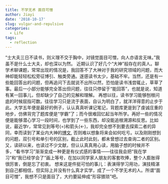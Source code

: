 ```yaml
---
title: 不学无术 面目可憎
author: Jiayi
date: '2018-10-17'
slug: vulgar-and-repulsive
categories:
  - Life
tags:
  - reflection
---
```

  “士大夫三日不读书，则义理不交于胸中，对镜觉面目可憎，向人亦语言无味。”我虽不是什么士大夫，却也深以为然。
  近期认识了好几个“大神”般存在的真人。聊学术聊课题，常常出现的情况是，我回答不了大神对于我的研究领域的问题，而大神却能轻轻松松旁征博引、触类旁通。遂感读书太少，基础不牢。当然，还是有一些能回答出的问题，但再追问下去就说不出所以然，恐怕是读书浅尝辄止，草草了事。最后一小部分能够完全答出但问题，往往只停留于“能回答”，也就是说，知道有某一回事儿，但却缺少了自己的见解和理解。
  再想以往，读书学习能够刨根问底的时候屈指可数。往往学习只是流于表面，自认为明白了，就洋洋得意的止步于此。大学五年便是最好的例子，认认真真听课记笔记，背题库更是到了虔诚庄重的地步，仿佛背完了题库便是“学霸”了；而今很难回忆起当年所学。再好一些的情况便是能够潜心学习一段时间，也学到了一些东西，却没能追根溯源和反思。比如说，最近学r，常常见到等号(=)和箭头(<-)，我却完全想不到要去探索二者的异同，幸而读到了某业内大神的[博文](http://yihui.name/cn/2012/09/equal-and-arrow/), 否则难以想象将来会如何吃亏。以及刚刚想到的问题，双引号和单引号的区别，截止此时此刻，都未曾想过去查询二者的区别。
  又，读研以来，也读过不少文献，但认认真真用心读，用脑子想的时候并不多，“看书学习”渐渐变成一种更是有仪式感的事情——往往我会把“我在学习”和“我已经学会了”画上等号，在加以同学家人朋友的客套吹捧，整个人膨胀得很厉害，倒是忘了初衷。
  想来这是件挺可怕的事儿：表演得学习用功，演技精湛到自己都相信，但实际上并没有什么真才实学，成了一个不学无术的人。所谓“面目可憎”，我想不只是面目了，大约要延伸成“形容猥琐”吧。
  